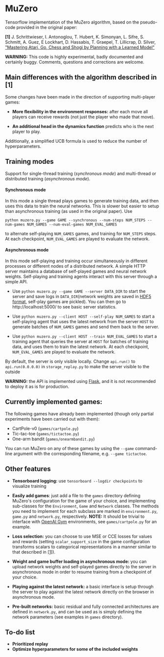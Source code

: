 # MuZero

Tensorflow implementation of the MuZero algorithm, based on the pseudo-code provided
in the original paper:

**[1]** J. Schrittwieser, I. Antonoglou, T. Hubert, K. Simonyan, L. Sifre, S. Schmitt, A. Guez, 
E Lockhart, D. Hassabis, T. Graepel, T. Lillicrap, D. Silver,
["Mastering Atari, Go, Chess and Shogi by Planning with a Learned Model"](https://arxiv.org/abs/1911.08265)

**WARNING:** This code is highly experimental, badly documented and certainly buggy.
Comments, questions and corrections are welcome.

## Main differences with the algorithm described in [1]

Some changes have been made in the direction of supporting multi-player games:

- **More flexibility in the environment responses:** after each move all players can receive
  rewards (not just the player who made that move).
 
- **An additional head in the dynamics function** predicts who is the next player to play.

Additionally, a simplified UCB formula is used to reduce the number of hyperparameters.

## Training modes

Support for single-thread training (_synchronous mode_) and multi-thread or distributed 
training (_asynchronous mode_).

#### Synchronous mode

In this mode a single thread plays games to generate training data, and then uses this 
data to train the neural networks. This is slower but easier to setup than asynchronous 
training (as used in the original paper). Use

`python muzero.py --game GAME --synchronous --num-steps NUM_STEPS --num-games NUM_GAMES --num-eval-games NUM_EVAL_GAMES`

to alternate self-playing `NUM_GAMES` games, and training for `NUM_STEPS` steps. At each 
checkpoint, `NUM_EVAL_GAMES` are played to evaluate the network.

#### Asynchronous mode

In this mode self-playing and training occur simultaneously in different processes or 
different nodes of a distributed network. A simple HTTP server maintains a database of 
self-played games and neural network weights. Self-playing and training agents interact 
with this server through a simple API.

- Use  `python muzero.py --game GAME --server DATA_DIR` to start the server and save logs in 
 `DATA_DIR`(network weights are saved in [HDF5 format](http://www.h5py.org/), self-play 
 games are pickled). You can then go to http://localhost:5000/ to see basic server 
 statistics.

- Use `python muzero.py --client HOST --self-play NUM_GAMES` to start a self-playing agent
 that uses the latest network from the server `HOST` to generate batches of `NUM_GAMES` 
 games and send them back to the server.
 
- Use `python muzero.py --client HOST --train NUM_EVAL_GAMES` to start a training agent 
 that queries the server at `HOST` for batches of training data, and uses them to train 
 the latest network. At each checkpoint, `NUM_EVAL_GAMES` are played to evaluate the network.

By default, the server is only visible locally. Change `api.run()` to `api.run(0.0.0.0)` in
`storage_replay.py` to make the server visible to the outside

**WARNING:** the API is implemented using [Flask](https://flask.palletsprojects.com/), and it is not recommended to deploy it as is 
for production. 

## Currently implemented games:

The following games have already been implemented (though only partial experiments 
have been carried out with them):

- CartPole-v0 (`games/cartpole.py`)
- Tic-tac-toe (`games/tictactoe.py`)
- One-arm bandit (`games/onearmbandit.py`)

You can run MuZero on any of these games by using the `--game` command-line 
argument with the corresponding filename, e.g. `--game tictactoe`.
 

## Other features

- **Tensorboard logging:** use `tensorboard --logdir checkpoints` to visualize training

- **Easily add games**: just add a file to the `games` directory defining MuZero's
configuration for the game of your choice, and implementing sub-classes for the 
`Environment`, `Game` and `Network` classes. The methods you need to implement 
for each subclass are marked in `environment.py`, `game.py` and `network.py`, 
respectively. **NOTE:** It should be trivial to interface with [OpenAI Gym](https://gym.openai.com/)
environments, see `games/cartpole.py` for an example.

- **Loss selection:** you can choose to use MSE or CCE losses for values and rewards
(setting `scalar_support_size` in the game configuration transforms scalars to categorical
representations in a manner similar to that described in [[1]](https://arxiv.org/abs/1911.08265)).

- **Weight and game buffer loading in asynchronous mode:** you can upload network weights
and self-played games directly to the server in asynchronous mode in order to resume 
training from a checkpoint of your choice.

- **Playing against the latest network:** a basic interface is setup through the 
server to play against the latest network directly on the browser in 
asynchronous mode.

- **Pre-built networks:** basic residual and fully connected architectures are defined
in `network.py`, and can be used as is simply defining the network parameters 
(see examples in `games` directory). 

## To-do list

- **Prioritized replay**
- **Optimize hyperparameters for some of the included weights**
